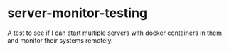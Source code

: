 # server-monitor-testing
A test to see if I can start multiple servers with docker containers in them and monitor their systems remotely.

